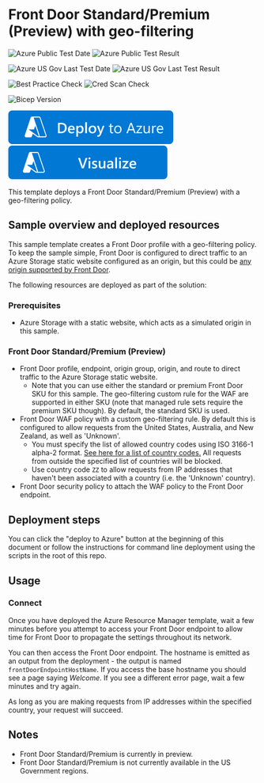 # Front Door Standard/Premium (Preview) with geo-filtering

![Azure Public Test Date](https://azurequickstartsservice.blob.core.windows.net/badges/quickstarts/microsoft.network/front-door-standard-premium-geo-filtering/PublicLastTestDate.svg)
![Azure Public Test Result](https://azurequickstartsservice.blob.core.windows.net/badges/quickstarts/microsoft.network/front-door-standard-premium-geo-filtering/PublicDeployment.svg)

![Azure US Gov Last Test Date](https://azurequickstartsservice.blob.core.windows.net/badges/quickstarts/microsoft.network/front-door-standard-premium-geo-filtering/FairfaxLastTestDate.svg)
![Azure US Gov Last Test Result](https://azurequickstartsservice.blob.core.windows.net/badges/quickstarts/microsoft.network/front-door-standard-premium-geo-filtering/FairfaxDeployment.svg)

![Best Practice Check](https://azurequickstartsservice.blob.core.windows.net/badges/quickstarts/microsoft.network/front-door-standard-premium-geo-filtering/BestPracticeResult.svg)
![Cred Scan Check](https://azurequickstartsservice.blob.core.windows.net/badges/quickstarts/microsoft.network/front-door-standard-premium-geo-filtering/CredScanResult.svg)

![Bicep Version](https://azurequickstartsservice.blob.core.windows.net/badges/quickstarts/microsoft.network/front-door-standard-premium-geo-filtering/BicepVersion.svg)

[![Deploy To Azure](https://raw.githubusercontent.com/Azure/azure-quickstart-templates/master/1-CONTRIBUTION-GUIDE/images/deploytoazure.svg?sanitize=true)](https://portal.azure.com/#create/Microsoft.Template/uri/https%3A%2F%2Fraw.githubusercontent.com%2FAzure%2Fazure-quickstart-templates%2Fmaster%2Fquickstarts%2Fmicrosoft.network%2Ffront-door-standard-premium-geo-filtering%2Fazuredeploy.json)  [![Visualize](https://raw.githubusercontent.com/Azure/azure-quickstart-templates/master/1-CONTRIBUTION-GUIDE/images/visualizebutton.svg?sanitize=true)](http://armviz.io/#/?load=https%3A%2F%2Fraw.githubusercontent.com%2FAzure%2Fazure-quickstart-templates%2Fmaster%2Fquickstarts%2Fmicrosoft.network%2Ffront-door-standard-premium-geo-filtering%2Fazuredeploy.json)

This template deploys a Front Door Standard/Premium (Preview) with a geo-filtering policy.

## Sample overview and deployed resources

This sample template creates a Front Door profile with a geo-filtering policy. To keep the sample simple, Front Door is configured to direct traffic to an Azure Storage static website configured as an origin, but this could be [any origin supported by Front Door](https://docs.microsoft.com/azure/frontdoor/standard-premium/concept-origin).

The following resources are deployed as part of the solution:

### Prerequisites
- Azure Storage with a static website, which acts as a simulated origin in this sample.

### Front Door Standard/Premium (Preview)
- Front Door profile, endpoint, origin group, origin, and route to direct traffic to the Azure Storage static website.
  - Note that you can use either the standard or premium Front Door SKU for this sample. The geo-filtering custom rule for the WAF are supported in either SKU (note that managed rule sets require the premium SKU though). By default, the standard SKU is used.
- Front Door WAF policy with a custom geo-filtering rule. By default this is configured to allow requests from the United States, Australia, and New Zealand, as well as 'Unknown'.
  - You must specify the list of allowed country codes using ISO 3166-1 alpha-2 format. [See here for a list of country codes.](https://docs.microsoft.com/azure/frontdoor/front-door-geo-filtering#countryregion-code-reference) All requests from outside the specified list of countries will be blocked.
  - Use country code `ZZ` to allow requests from IP addresses that haven't been associated with a country (i.e. the 'Unknown' country).
- Front Door security policy to attach the WAF policy to the Front Door endpoint.

## Deployment steps

You can click the "deploy to Azure" button at the beginning of this document or follow the instructions for command line deployment using the scripts in the root of this repo.

## Usage

### Connect

Once you have deployed the Azure Resource Manager template, wait a few minutes before you attempt to access your Front Door endpoint to allow time for Front Door to propagate the settings throughout its network.

You can then access the Front Door endpoint. The hostname is emitted as an output from the deployment - the output is named `frontDoorEndpointHostName`. If you access the base hostname you should see a page saying _Welcome_. If you see a different error page, wait a few minutes and try again.

As long as you are making requests from IP addresses within the specified country, your request will succeed.

## Notes

- Front Door Standard/Premium is currently in preview.
- Front Door Standard/Premium is not currently available in the US Government regions.
